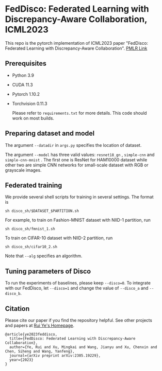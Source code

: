 ﻿# FedDisco: Federated Learning with Discrepancy-Aware Collaboration, ICML2023

This repo is the pytorch implementation of ICML2023 paper "FedDisco: Federated Learning with Discrepancy-Aware Collaboration". [PMLR Link](https://proceedings.mlr.press/v202/ye23f.html)

## Prerequisites
- Python 3.9

- CUDA 11.3

- Pytorch 1.10.2

- Torchvision 0.11.3

  Please refer to `requirements.txt` for more details. This code should work on most builds.

## Preparing dataset and model

The argument `--datadir` in `args.py` specifies the location of dataset. 

The argument `--model` has three valid values: `resnet18_gn` , `simple-cnn` and  `simple-cnn-mnist` . The first one is ResNet for HAM10000 dataset while other two are simple CNN networks for small-scale dataset with RGB or grayscale images.

## Federated training
We provide several shell scripts for training in several settings. The format is

```shell
sh disco_sh/$DATASET_$PARTITION.sh
```

For example, to train on Fashion-MNIST dataset with NIID-1 partition, run

```shell
sh disco_sh/fmnist_1.sh
```

 To train on CIFAR-10 dataset with NIID-2 partition, run

```shell
sh disco_sh/cifar10_2.sh
```

Note that  `--alg` specifies an algorithm.

## Tuning parameters of Disco

To run the experiments of baselines, please keep `--disco=0`. To integrate with our FedDisco, let `--disco=1` and change the value of `--disco_a` and `--disco_b`.

## Citation

Please cite our paper if you find the repository helpful. See other projects and papers at [Rui Ye's Homepage](https://rui-ye.github.io/).

```
@article{ye2023feddisco,
  title={FedDisco: Federated Learning with Discrepancy-Aware Collaboration},
  author={Ye, Rui and Xu, Mingkai and Wang, Jianyu and Xu, Chenxin and Chen, Siheng and Wang, Yanfeng},
  journal={arXiv preprint arXiv:2305.19229},
  year={2023}
}
```